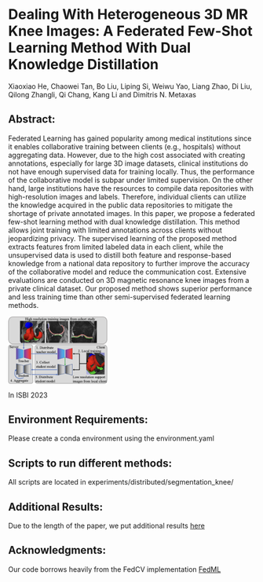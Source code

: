 # Dealing With Heterogeneous 3D MR Knee Images: A Federated Few-Shot Learning Method With Dual Knowledge Distillation

Xiaoxiao He, Chaowei Tan, Bo Liu, Liping Si, Weiwu Yao, Liang Zhao, Di Liu, Qilong Zhangli, Qi Chang, Kang Li and Dimitris N. Metaxas

## Abstract:

Federated Learning has gained popularity among medical institutions since it enables collaborative training between clients (e.g., hospitals) without aggregating data. However, due to the high cost associated with creating annotations, especially for large 3D image datasets, clinical institutions do not have enough supervised data for training locally. Thus, the performance of the collaborative model is subpar under limited supervision. On the other hand, large institutions have the resources to compile data repositories with high-resolution images and labels. Therefore, individual clients can utilize the knowledge acquired in the public data repositories to mitigate the shortage of private annotated images. In this paper, we propose a federated few-shot learning method with dual knowledge distillation. This method allows joint training with limited annotations across clients without jeopardizing privacy. The supervised learning of the proposed method extracts features from limited labeled data in each client, while the unsupervised data is used to distill both feature and response-based knowledge from a national data repository to further improve the accuracy of the collaborative model and reduce the communication cost. Extensive evaluations are conducted on 3D magnetic resonance knee images from a private clinical dataset. Our proposed method shows superior performance and less training time than other semi-supervised federated learning methods.

<img src='figures/Fig-1.png' align="center"  width="40%" height="40%">

In ISBI 2023

## Environment Requirements: 

Please create a conda environment using the environment.yaml

## Scripts to run different methods:

All scripts are located in experiments/distributed/segmentation_knee/



## Additional Results:

Due to the length of the paper, we put additional results [here](Additional_Results.md)

## Acknowledgments:
Our code borrows heavily from the FedCV implementation [FedML](https://github.com/FedML-AI/FedML)